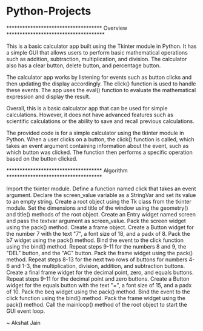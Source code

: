 # Python-Projects

************************************ Overview *************************************

This is a basic calculator app built using the Tkinter module in Python. It has a simple GUI that allows users to perform basic mathematical operations such as addition, subtraction, multiplication, and division. The calculator also has a clear button, delete button, and percentage button.

The calculator app works by listening for events such as button clicks and then updating the display accordingly. The click() function is used to handle these events. The app uses the eval() function to evaluate the mathematical expression and display the result.

Overall, this is a basic calculator app that can be used for simple calculations. However, it does not have advanced features such as scientific calculations or the ability to save and recall previous calculations.

The provided code is for a simple calculator using the tkinter module in Python. When a user clicks on a button, the click() function is called, which takes an event argument containing information about the event, such as which button was clicked. The function then performs a specific operation based on the button clicked.

************************************ Algorithm ************************************

Import the tkinter module.
Define a function named click that takes an event argument.
Declare the screen_value variable as a StringVar and set its value to an empty string.
Create a root object using the Tk class from the tkinter module.
Set the dimensions and title of the window using the geometry() and title() methods of the root object.
Create an Entry widget named screen and pass the textvar argument as screen_value.
Pack the screen widget using the pack() method.
Create a frame object.
Create a Button widget for the number 7 with the text "7", a font size of 18, and a padx of 8.
Pack the b7 widget using the pack() method.
Bind the <Button-1> event to the click function using the bind() method.
Repeat steps 9-11 for the numbers 8 and 9, the "DEL" button, and the "AC" button.
Pack the frame widget using the pack() method.
Repeat steps 8-13 for the next two rows of buttons for numbers 4-6 and 1-3, the multiplication, division, addition, and subtraction buttons.
Create a final frame widget for the decimal point, zero, and equals buttons.
Repeat steps 9-11 for the decimal point and zero buttons.
Create a Button widget for the equals button with the text "=", a font size of 15, and a padx of 10.
Pack the beq widget using the pack() method.
Bind the <Button-1> event to the click function using the bind() method.
Pack the frame widget using the pack() method.
Call the mainloop() method of the root object to start the GUI event loop.

~ Akshat Jain